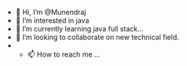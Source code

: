 - 👋 Hi, I’m @Munendraj
- 👀 I’m interested in java
- 🌱 I’m currently learning java full stack...
- 💞️ I’m looking to collaborate on new technical field.
- - 📫 How to reach me ...

<!---
Munendraj/Munendraj is a ✨ special ✨ repository because its `README.md` (this file) appears on your GitHub profile.
You can click the Preview link to take a look at your changes.
--->
